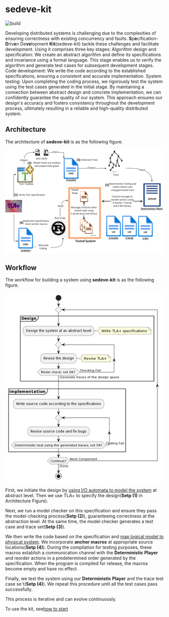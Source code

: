 # sedeve-kit

![build](https://github.com/scuptio/sedeve-kit/actions/workflows/build.yaml/badge.svg)




Developing distributed systems is challenging due to the complexities of ensuring correctness with existing concurrency and faults. 
**S**p**e**cification-**D**riv**e**n De**ve**lopment **Kit**(sedeve-kit) tackle these challenges and facilitate development.
Using it comprises three key stages:
Algorithm design and specification: We create an abstract algorithm and define its specifications and invariance using a formal language. This stage enables us to verify the algorithm and generate test cases for subsequent development stages.
Code development: We write the code according to the established specifications, ensuring a consistent and accurate implementation.
System testing: Upon completing the coding process, we rigorously test the system using the test cases generated in the initial stage.
By maintaining a connection between abstract design and concrete implementation, we can confidently guarantee the quality of our system. This approach ensures our design's accuracy and fosters consistency throughout the development process, ultimately resulting in a reliable and high-quality distributed system.

## Architecture

The architecture of **sedeve-kit** is as the following figure.

![architecture](doc/architecture.png)

## Workflow

The workflow for building a system using **sedeve-kit** is as the following figure.

![workflow](doc/workflow.png)


First, we initiate the design by [using I/O automata to model the system](doc/model_the_system.md) at abstract level.
Then we use TLA+ to specify the design(__Setp (1)__ in Architecture Figure). 

Next, we run a model checker on this specification and ensure they pass the model-checking process(__Setp (2)__), guaranteeing correctness at the abstraction level.
At the same time, the model checker generates a test case and trace set(__Setp (3)__).


We then write the code based on the specification and [map logical model to physical system](doc/from_design_to_code.md).
We incorporate **anchor macros** at appropriate source locations(__Setp (4)__). 
During the compilation for testing purposes, these macros establish a communication channel with the **Deterministic Player** and reorder actions in a predetermined order generated by the specification.
When the program is compiled for release, the macros become empty and have no effect.

Finally, we test the system using our **Deterministic Player** and the trace test case se`t(__Setp (4)__). 
We repeat this procedure until all the test cases pass successfully.

This process is iterative and can evolve continuously. 

To use the kit, see[how to start](doc/how_to_start.md)








